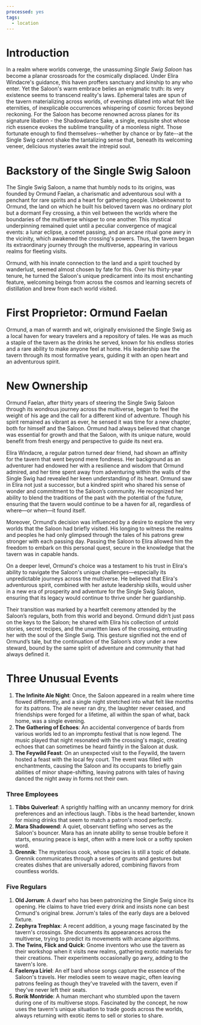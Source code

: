 ```yaml
---
processed: yes
tags:
  - location
---
```

# Introduction
In a realm where worlds converge, the unassuming *Single Swig Saloon* has become a planar crossroads for the cosmically displaced. Under Elira Windacre's guidance, this haven proffers sanctuary and kinship to any who enter. Yet the Saloon's warm embrace belies an enigmatic truth: its very existence seems to transcend reality's laws. Ephemeral tales are spun of the tavern materializing across worlds, of evenings dilated into what felt like eternities, of inexplicable occurrences whispering of cosmic forces beyond reckoning. For the Saloon has become renowned across planes for its signature libation - the Shadowdance Sake, a single, exquisite shot whose rich essence evokes the sublime tranquility of a moonless night. Those fortunate enough to find themselves--whether by chance or by fate--at the Single Swig cannot shake the tantalizing sense that, beneath its welcoming veneer, delicious mysteries await the intrepid soul.

# Backstory of the Single Swig Saloon

The Single Swig Saloon, a name that humbly nods to its origins, was founded by Ormund Faelan, a charismatic and adventurous soul with a penchant for rare spirits and a heart for gathering people. Unbeknownst to Ormund, the land on which he built his beloved tavern was no ordinary plot but a dormant Fey crossing, a thin veil between the worlds where the boundaries of the multiverse whisper to one another. This mystical underpinning remained quiet until a peculiar convergence of magical events: a lunar eclipse, a comet passing, and an arcane ritual gone awry in the vicinity, which awakened the crossing's powers. Thus, the tavern began its extraordinary journey through the multiverse, appearing in various realms for fleeting visits.

Ormund, with his innate connection to the land and a spirit touched by wanderlust, seemed almost chosen by fate for this. Over his thirty-year tenure, he turned the Saloon's unique predicament into its most enchanting feature, welcoming beings from across the cosmos and learning secrets of distillation and brew from each world visited.

# First Proprietor: Ormund Faelan

Ormund, a man of warmth and wit, originally envisioned the Single Swig as a local haven for weary travelers and a repository of tales. He was as much a staple of the tavern as the drinks he served, known for his endless stories and a rare ability to make anyone feel at home. His leadership saw the tavern through its most formative years, guiding it with an open heart and an adventurous spirit.

# New Ownership

Ormund Faelan, after thirty years of steering the Single Swig Saloon through its wondrous journey across the multiverse, began to feel the weight of his age and the call for a different kind of adventure. Though his spirit remained as vibrant as ever, he sensed it was time for a new chapter, both for himself and the Saloon. Ormund had always believed that change was essential for growth and that the Saloon, with its unique nature, would benefit from fresh energy and perspective to guide its next era.

Elira Windacre, a regular patron turned dear friend, had shown an affinity for the tavern that went beyond mere fondness. Her background as an adventurer had endowed her with a resilience and wisdom that Ormund admired, and her time spent away from adventuring within the walls of the Single Swig had revealed her keen understanding of its heart. Ormund saw in Elira not just a successor, but a kindred spirit who shared his sense of wonder and commitment to the Saloon’s community. He recognized her ability to blend the traditions of the past with the potential of the future, ensuring that the tavern would continue to be a haven for all, regardless of where—or when—it found itself.

Moreover, Ormund’s decision was influenced by a desire to explore the very worlds that the Saloon had briefly visited. His longing to witness the realms and peoples he had only glimpsed through the tales of his patrons grew stronger with each passing day. Passing the Saloon to Elira allowed him the freedom to embark on this personal quest, secure in the knowledge that the tavern was in capable hands.

On a deeper level, Ormund's choice was a testament to his trust in Elira's ability to navigate the Saloon's unique challenges—especially its unpredictable journeys across the multiverse. He believed that Elira's adventurous spirit, combined with her astute leadership skills, would usher in a new era of prosperity and adventure for the Single Swig Saloon, ensuring that its legacy would continue to thrive under her guardianship.

Their transition was marked by a heartfelt ceremony attended by the Saloon’s regulars, both from this world and beyond. Ormund didn’t just pass on the keys to the Saloon; he shared with Elira his collection of untold stories, secret recipes, and the unwritten laws of the crossing, entrusting her with the soul of the Single Swig. This gesture signified not the end of Ormund’s tale, but the continuation of the Saloon’s story under a new steward, bound by the same spirit of adventure and community that had always defined it.

# Three Unusual Events

1. **The Infinite Ale Night**: Once, the Saloon appeared in a realm where time flowed differently, and a single night stretched into what felt like months for its patrons. The ale never ran dry, the laughter never ceased, and friendships were forged for a lifetime, all within the span of what, back home, was a single evening.
2. **The Gathering of Echoes**: An accidental convergence of bards from various worlds led to an impromptu festival that is now legend. The music played that night resonated with the crossing's magic, creating echoes that can sometimes be heard faintly in the Saloon at dusk.
 3. **The Feywild Feast**: On an unexpected visit to the Feywild, the tavern hosted a feast with the local fey court. The event was filled with enchantments, causing the Saloon and its occupants to briefly gain abilities of minor shape-shifting, leaving patrons with tales of having danced the night away in forms not their own.

### Three Employees

1. **Tibbs Quiverleaf**: A sprightly halfling with an uncanny memory for drink preferences and an infectious laugh. Tibbs is the head bartender, known for mixing drinks that seem to match a patron's mood perfectly.
2. **Mara Shadowend**: A quiet, observant tiefling who serves as the Saloon's bouncer. Mara has an innate ability to sense trouble before it starts, ensuring peace is kept, often with a mere look or a softly spoken word.
3. **Grennik**: The mysterious cook, whose species is still a topic of debate. Grennik communicates through a series of grunts and gestures but creates dishes that are universally adored, combining flavors from countless worlds.

### Five Regulars

1. **Old Jorrum**: A dwarf who has been patronizing the Single Swig since its opening. He claims to have tried every drink and insists none can best Ormund's original brew. Jorrum's tales of the early days are a beloved fixture.
2. **Zephyra Trephlax**: A recent addition, a young mage fascinated by the tavern's crossings. She documents its appearances across the multiverse, trying to predict its movements with arcane algorithms.
3. **The Twins, Flick and Quick**: Gnome inventors who use the tavern as their workshop when it visits new realms, gathering exotic materials for their creations. Their experiments occasionally go awry, adding to the tavern's lore.
4. **Faelenya Liriel**: An elf bard whose songs capture the essence of the Saloon's travels. Her melodies seem to weave magic, often leaving patrons feeling as though they've traveled with the tavern, even if they've never left their seats.
5. **Rorik Montride**: A human merchant who stumbled upon the tavern during one of its multiverse stops. Fascinated by the concept, he now uses the tavern's unique situation to trade goods across the worlds, always returning with exotic items to sell or stories to share.